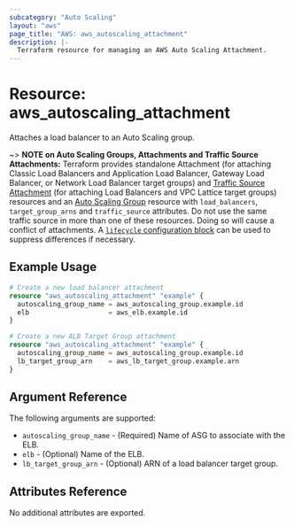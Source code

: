 ```yaml
---
subcategory: "Auto Scaling"
layout: "aws"
page_title: "AWS: aws_autoscaling_attachment"
description: |-
  Terraform resource for managing an AWS Auto Scaling Attachment.
---
```


# Resource: aws_autoscaling_attachment

Attaches a load balancer to an Auto Scaling group.

~> **NOTE on Auto Scaling Groups, Attachments and Traffic Source Attachments:** Terraform provides standalone Attachment (for attaching Classic Load Balancers and Application Load Balancer, Gateway Load Balancer, or Network Load Balancer target groups) and [Traffic Source Attachment](autoscaling_traffic_source_attachment.html) (for attaching Load Balancers and VPC Lattice target groups) resources and an [Auto Scaling Group](autoscaling_group.html) resource with `load_balancers`, `target_group_arns` and `traffic_source` attributes. Do not use the same traffic source in more than one of these resources. Doing so will cause a conflict of attachments. A [`lifecycle` configuration block](https://www.terraform.io/docs/configuration/meta-arguments/lifecycle.html) can be used to suppress differences if necessary.

## Example Usage

```terraform
# Create a new load balancer attachment
resource "aws_autoscaling_attachment" "example" {
  autoscaling_group_name = aws_autoscaling_group.example.id
  elb                    = aws_elb.example.id
}
```

```terraform
# Create a new ALB Target Group attachment
resource "aws_autoscaling_attachment" "example" {
  autoscaling_group_name = aws_autoscaling_group.example.id
  lb_target_group_arn    = aws_lb_target_group.example.arn
}
```

## Argument Reference

The following arguments are supported:

* `autoscaling_group_name` - (Required) Name of ASG to associate with the ELB.
* `elb` - (Optional) Name of the ELB.
* `lb_target_group_arn` - (Optional) ARN of a load balancer target group.

## Attributes Reference

No additional attributes are exported.
